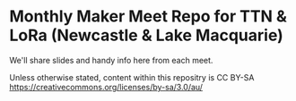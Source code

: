 # Monthly Maker Meet Repo for TTN & LoRa (Newcastle & Lake Macquarie)

We'll share slides and handy info here from each meet. 

Unless otherwise stated, content within this repositry is CC BY-SA
https://creativecommons.org/licenses/by-sa/3.0/au/
